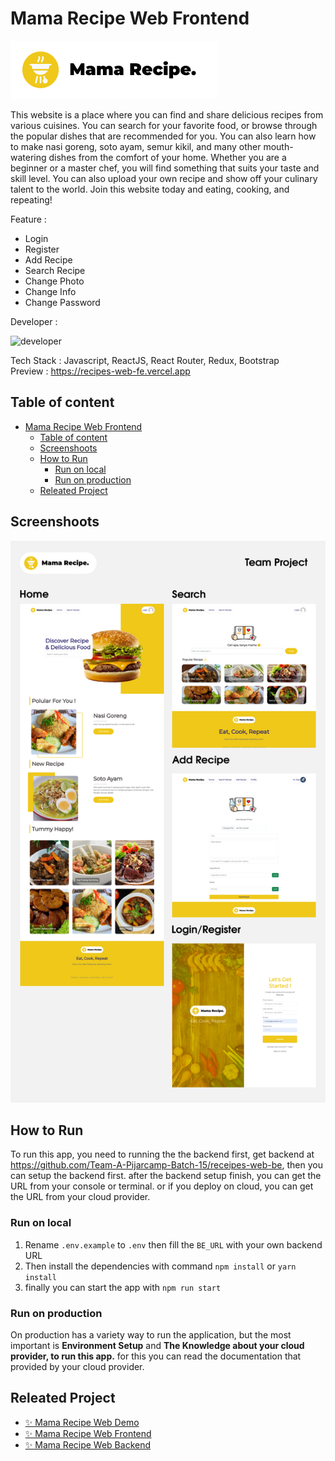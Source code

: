 # Mama Recipe Web Frontend

![badge](./docs/Pictures/logo.png)  

This website is a place where you can find and share delicious recipes from various cuisines. You can search for your favorite food, or browse through the popular dishes that are recommended for you. You can also learn how to make nasi goreng, soto ayam, semur kikil, and many other mouth-watering dishes from the comfort of your home. Whether you are a beginner or a master chef, you will find something that suits your taste and skill level. You can also upload your own recipe and show off your culinary talent to the world. Join this website today and eating, cooking, and repeating!

Feature :

 - Login
 - Register
 - Add Recipe
 - Search Recipe
 - Change Photo
 - Change Info
 - Change Password

Developer :

![developer](https://contrib.rocks/image?repo=Team-A-Pijarcamp-Batch-15/receipes-web-be&anon=false)

Tech Stack : Javascript, ReactJS, React Router, Redux, Bootstrap  
Preview : <https://recipes-web-fe.vercel.app>  

## Table of content

- [Mama Recipe Web Frontend](#mama-recipe-web-frontend)
	- [Table of content](#table-of-content)
	- [Screenshoots](#screenshoots)
	- [How to Run](#how-to-run)
		- [Run on local](#run-on-local)
		- [Run on production](#run-on-production)
	- [Releated Project](#releated-project)

## Screenshoots

![overview](./docs/Pictures/overview.png)  

## How to Run

To run this app, you need to running the the backend first, get backend at <https://github.com/Team-A-Pijarcamp-Batch-15/receipes-web-be>, then you can setup the backend first. after the backend setup finish, you can get the URL from your console or terminal. or if you deploy on cloud, you can get the URL from your cloud provider.

### Run on local

1. Rename ``.env.example`` to ``.env`` then fill the ``BE_URL`` with your own backend URL
2. Then install the dependencies with command ``npm install`` or ``yarn install``
3. finally you can start the app with ``npm run start``

### Run on production

On production has a variety way to run the application, but the most important is **Environment Setup** and **The Knowledge about your cloud provider, to run this app.** for this you can read the documentation that provided by your cloud provider.

## Releated Project

- [✨ Mama Recipe Web Demo](https://recipes-web-fe.vercel.app)
- [✨ Mama Recipe Web Frontend](https://github.com/Team-A-Pijarcamp-Batch-15/recipes-web-fe)
- [✨ Mama Recipe Web Backend](https://github.com/Team-A-Pijarcamp-Batch-15/receipes-web-be)
